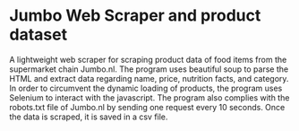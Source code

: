 # Jumbo Web Scraper and product dataset

A lightweight web scraper for scraping product data of food items from the supermarket chain Jumbo.nl. The program uses beautiful soup to parse the HTML and extract data regarding name, price, nutrition facts, and category. In order to circumvent the dynamic loading of products, the program uses Selenium to interact with the javascript. The program also complies with the robots.txt file of Jumbo.nl by sending one request every 10 seconds. Once the data is scraped, it is saved in a csv file.
